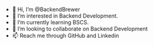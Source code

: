 - 👋 Hi, I’m @BackendBrewer
- 👀 I’m interested in Backend Development.
- 🌱 I’m currently learning BSCS.
- 💞️ I’m looking to collaborate on Backend Development
- 📫 Reach me through GitHub and Linkedin

<!---
BackendBrewer/BackendBrewer is a ✨ special ✨ repository because its `README.md` (this file) appears on your GitHub profile.
You can click the Preview link to take a look at your changes.
--->

